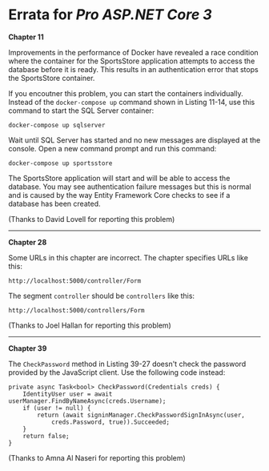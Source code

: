 # Errata for *Pro ASP.NET Core 3*

**Chapter 11**

Improvements in the performance of Docker have revealed a race condition where the container for the SportsStore application attempts to access the database before it is ready. This results in an authentication error that stops the SportsStore container.

If you encoutner this problem, you can start the containers individually. Instead of the `docker-compose up` command shown in Listing 11-14, use this command to start the SQL Server container:

    docker-compose up sqlserver

Wait until SQL Server has started and no new messages are displayed at the console. Open a new command prompt and run this command:

    docker-compose up sportsstore

The SportsStore application will start and will be able to access the database. You may see authentication failure messages but this is normal and is caused by the way Entity Framework Core checks to see if a database has been created.

(Thanks to David Lovell for reporting this problem)

***


**Chapter 28**

Some URLs in this chapter are incorrect. The chapter specifies URLs like this:

    http://localhost:5000/controller/Form

The segment `controller` should be `controllers` like this:

    http://localhost:5000/controllers/Form

(Thanks to Joel Hallan for reporting this problem)
***

**Chapter 39**

The `CheckPassword` method in Listing 39-27 doesn't check the password provided by the JavaScript client. Use the following code instead:

    private async Task<bool> CheckPassword(Credentials creds) {
        IdentityUser user = await userManager.FindByNameAsync(creds.Username);
        if (user != null) {
            return (await signinManager.CheckPasswordSignInAsync(user, 
                creds.Password, true)).Succeeded;
        }
        return false;
    }

(Thanks to Amna Al Naseri for reporting this problem)
